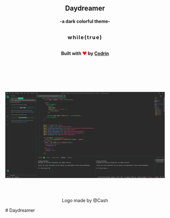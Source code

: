 <h2 align="center" style="margin-bottom: 1rem">Daydreamer</h2>

<h4 style="margin-bottom: 2rem" align="center">-a dark colorful theme-</h4>

<h3 align="center" style="letter-spacing:2px; margin-bottom: 2rem">while(true)</h3>

<h4 align="center">
  <h4 align="center"  style="margin-bottom: 6rem">Built with <span style="color: red">❤︎</span> by <a href="https://www.linkedin.com/in/bulgariucodrin/">Codrin</a></h4>
  <br/>
</h4>

<img align="center" style="margin-bottom: 3rem" src="./images/View.png">

<p align="center">Logo made by @Cash</p>
#   D a y d r e a m e r 
 
 